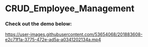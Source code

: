 # CRUD_Employee_Management

### Check out the demo below:



https://user-images.githubusercontent.com/53654068/201883608-e2c71f1a-3775-472e-ad5a-a0341202134a.mp4

